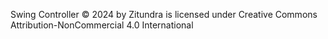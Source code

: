 Swing Сontroller © 2024 by Zitundra is licensed under Creative Commons Attribution-NonCommercial 4.0 International 
